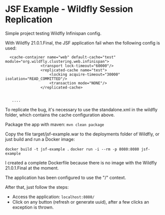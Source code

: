 # JSF Example - Wildfly Session Replication

Simple project testing Wildfly Infinispan config.

With Wildfly 21.0.1.Final, the JSF application fail when the following config is used:

``` 
  <cache-container name="web" default-cache="test" module="org.wildfly.clustering.web.infinispan">
                <transport lock-timeout="60000"/>
                <replicated-cache name="test">
                    <locking acquire-timeout="30000" isolation="READ_COMMITTED"/>
                    <transaction mode="NONE"/>
                </replicated-cache>

   
   ....                
``` 

To replicate the bug, it's necessary to use the standalone.xml in the wildfly folder, which contains the cache configuration above.

Package the app with maven:
`mvn clean package`

Copy the file target/jsf-example.war to the deployments folder of Wildfly, or just build and run a Docker image:

`docker build -t jsf-example .`
`docker run -i --rm -p 8080:8080 jsf-example`

I created a complete Dockerfile because there is no image with the Wildfly 21.0.1.Final at the moment.

The application has been configured to use the "/" context.

After that, just follow the steps:
- Access the application: `localhost:8080/`
- Click on any button (refresh or generate uuid), after a few clicks an exception is thrown.

